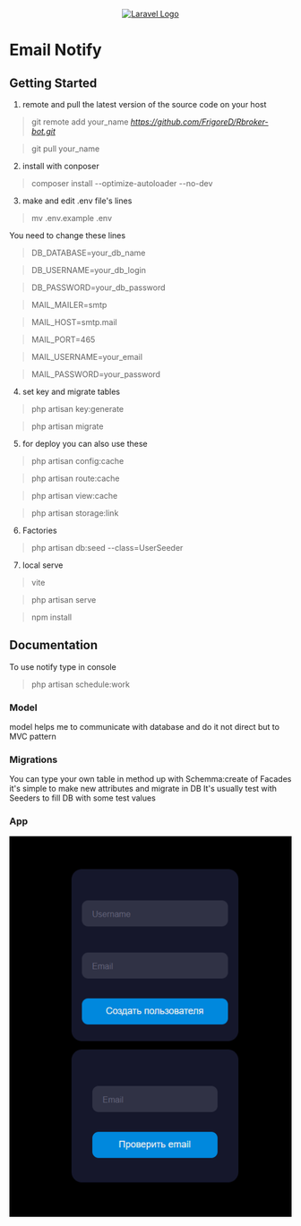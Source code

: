 <p align="center"><a href="https://laravel.com" target="_blank"><img src="https://raw.githubusercontent.com/laravel/art/master/logo-lockup/5%20SVG/2%20CMYK/1%20Full%20Color/laravel-logolockup-cmyk-red.svg" width="400" alt="Laravel Logo"></a></p>

# Email Notify

## Getting Started
1. remote and pull the latest version of the source code on your host
> git remote add your_name _https://github.com/FrigoreD/Rbroker-bot.git_

> git pull your_name
2. install with conposer
> composer install --optimize-autoloader --no-dev
3. make and edit .env file's lines
>mv .env.example .env

You need to change these lines
>DB_DATABASE=your_db_name

>DB_USERNAME=your_db_login

>DB_PASSWORD=your_db_password

> MAIL_MAILER=smtp

> MAIL_HOST=smtp.mail

> MAIL_PORT=465

> MAIL_USERNAME=your_email

> MAIL_PASSWORD=your_password

4. set key and migrate tables

> php artisan key:generate

>php artisan migrate

5. for deploy you can also use these

> php artisan config:cache

>php artisan route:cache

>php artisan view:cache

>php artisan storage:link
6. Factories
>php artisan db:seed --class=UserSeeder
7. local serve
>vite

>php artisan serve

> npm install

## Documentation

To use notify type in console
> php artisan schedule:work

### Model
model helps me to communicate with database and do it not direct but to MVC pattern


### Migrations
You can type your own table in method up with Schemma:create of Facades
it's simple to make new attributes and migrate in DB
It's usually test with Seeders to fill DB with some test values

### App
![img.png](img.png)



